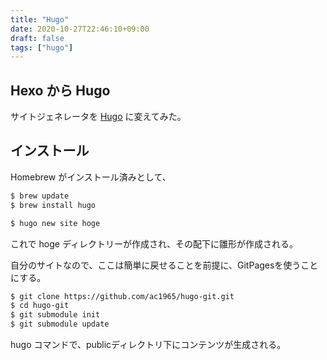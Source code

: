 ```yaml
---
title: "Hugo"
date: 2020-10-27T22:46:10+09:00
draft: false
tags: ["hugo"]
---
```

## Hexo から Hugo

サイトジェネレータを [Hugo](https://https://gohugo.io) に変えてみた。

## インストール

Homebrew がインストール済みとして、

``` bash
$ brew update
$ brew install hugo
```

``` bash
$ hugo new site hoge
```

これで hoge ディレクトリーが作成され、その配下に雛形が作成される。

自分のサイトなので、ここは簡単に戻せることを前提に、GitPagesを使うことにする。

``` bash
$ git clone https://github.com/ac1965/hugo-git.git
$ cd hugo-git
$ git submodule init
$ git submodule update
```

hugo コマンドで、publicディレクトリ下にコンテンツが生成される。
